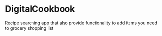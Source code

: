 # DigitalCookbook
Recipe searching app that also provide functionality to add items you need to grocery shopping list
